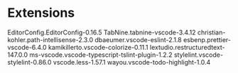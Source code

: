 # Extensions

EditorConfig.EditorConfig-0.16.5
TabNine.tabnine-vscode-3.4.12
christian-kohler.path-intellisense-2.3.0
dbaeumer.vscode-eslint-2.1.8
esbenp.prettier-vscode-6.4.0
kamikillerto.vscode-colorize-0.11.1
lextudio.restructuredtext-147.0.0
ms-vscode.vscode-typescript-tslint-plugin-1.2.2
stylelint.vscode-stylelint-0.86.0
vscode.less-1.57.1
wayou.vscode-todo-highlight-1.0.4
